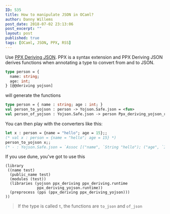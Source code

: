 ```yaml
---
ID: 535
title: How to manipulate JSON in OCaml?
author: Danny Willems
post_date: 2018-07-02 23:13:06
post_excerpt: ""
layout: post
published: true
tags: [OCaml, JSON, PPX, RSS]
---
```


Use <a href="https://github.com/ocaml-ppx/ppx_deriving_yojson">PPX Deriving
JSON</a>. PPX is a syntax extension and PPX Deriving JSON derives functions when
annotating a type to convert from and to JSON.

```ocaml
type person = {
  name: string;
  age: int;
} [@@deriving yojson]
```

will generate the functions

```ocaml
type person = { name : string; age : int; }
val person_to_yojson : person -> Yojson.Safe.json = <fun>
val person_of_yojson : Yojson.Safe.json -> person Ppx_deriving_yojson_runtime.error_or = <fun>
```

You can then play with the converters like this:

```ocaml
let x : person = {name = "hello"; age = 15};;
(* val x : person = {name = "hello"; age = 15} *)
person_to_yojson x;;
(* - : Yojson.Safe.json = `Assoc [("name", `String "hello"); ("age", `Int 15)] *)
```

If you use dune, you've got to use this

```
(library
 ((name test)
  (public_name test)
  (modules (test))
  (libraries (yojson ppx_deriving ppx_deriving.runtime
              ppx_deriving_yojson.runtime))
  (preprocess (pps (ppx_deriving ppx_deriving_yojson)))
))
```

> If the type is called `t`, the functions are `to_json` and `of_json`
